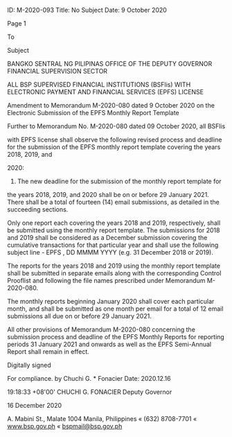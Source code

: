 ID: M-2020-093
Title: No Subject
Date: 9 October 2020

Page 1

To

Subject

BANGKO SENTRAL NG PILIPINAS OFFICE OF THE DEPUTY GOVERNOR FINANCIAL SUPERVISION SECTOR

ALL BSP SUPERVISED FINANCIAL INSTITUTIONS (BSFlis) WITH ELECTRONIC PAYMENT AND FINANCIAL SERVICES (EPFS) LICENSE

Amendment to Memorandum M-2020-080 dated 9 October 2020 on the Electronic Submission of the EPFS Monthly Report Template

Further to Memorandum No. M-2020-080 dated 09 October 2020, all BSFlis

with EPFS license shall observe the following revised process and deadline for the submission of the EPFS monthly report template covering the years 2018, 2019, and

2020:

1. The new deadline for the submission of the monthly report template for

the years 2018, 2019, and 2020 shall be on or before 29 January 2021. There shall be a total of fourteen (14) email submissions, as detailed in the succeeding sections.

Only one report each covering the years 2018 and 2019, respectively, shall be submitted using the monthly report template. The submissions for 2018 and 2019 shall be considered as a December submission covering the cumulative transactions for that particular year and shall use the following subject line - EPFS <Name of BSFI>, DD MMMM YYYY (e.g. 31 December 2018 or 2019).

The reports for the years 2018 and 2019 using the monthly report template shall be submitted in separate emails along with the corresponding Control Prooflist and following the file names prescribed under Memorandum M-2020-080.

The monthly reports beginning January 2020 shall cover each particular month, and shall be submitted as one month per email for a total of 12 email submissions all due on or before 29 January 2021.

All other provisions of Memorandum M-2020-080 concerning the submission process and deadline of the EPFS Monthly Reports for reporting periods 31 January 2021 and onwards as well as the EPFS Semi-Annual Report shall remain in effect.

Digitally signed

For compliance. by Chuchi G. * Fonacier Date: 2020.12.16

19:18:33 +08'00' CHUCHI G. FONACIER Deputy Governor

16 December 2020

A. Mabini St., Malate 1004 Manila, Philippines « (632) 8708-7701 « www.bsp.gov.ph « bspmail@bsp.gov.ph
